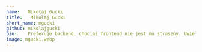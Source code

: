 ```yaml
---
name:   Mikołaj Gucki
title:   Mikołaj Gucki
short_name: mgucki
github: mikolajgucki
bio:    Preferuje backend, chociaż frontend nie jest mu straszny. Uwielbia programować grafikę 3D, zwłaszcza kiedy widać efekt końcowy. Jeżeli nie ma go przy klawiaturze, to biega w lesie lub po górach, najczęściej w Karkonoszach na długich i trudnych szlakach.
image: mgucki.webp
---
```

